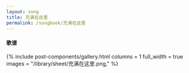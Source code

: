 ```yaml
---
layout: song
title: 充满在这里
permalink: /songbook/充满在这里
---
```


#### 歌谱

{% include post-components/gallery.html
    columns = 1
    full_width = true
    images = "/library/sheet/充满在这里.png,"
%}
